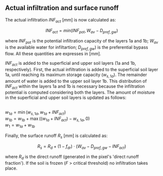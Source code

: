 ## Actual infiltration and surface runoff

The actual infiltration $INF_{act} \  [mm]$ is now calculated as:

$$
INF_{act} = min (INF_{pot}, W_{av} - D_{pref,gw})
$$

where $INF_{pot}$ is the potential infiltration capacity of the layers 1a and 1b; $W_{av}$ is the available water for infiltartion; $D_{pref,gw})$ is the preferential bypass flow. All these quantities are expresses in $[mm]$.

$INF_{act}$ is added to the superficial and upper soil layers (1a and 1b, respectively). First, the actual infiltration is added to the superficial soil layer 1a, until reaching its maximum storage capacity ($w_{s,1a}$). The remainder amount of water is added to the upper soil layer 1b. This distribution of 
$INF_{act}$ within the layers 1a and 1b is necessary because the infiltration potential is computed considering both the layers. The amount of moisture in the superficial and upper soil layers is updated as follows:

<br>$w_{1a} = \min ( w_{s,1a} , w_{1a} + INF_{act} )$
<br>$w_{1b} = w_{1b} + \max ( (w_{1a} + INF_{act}) - w_{s,1a} , 0 )$
<br>$w_1 = w_{1a} + w_{1b}$


Finally, the surface runoff $R_s \ [mm]$ is calculated as:

$$
R_s = R_d + (1 - f_{dr}) \cdot (W_{av} - D_{pref,gw} - INF_{act})
$$

where $R_d$ is the direct runoff (generated in the pixel's 'direct runoff fraction'). If the soil is frozen (*F* \> critical threshold) no infiltration takes place. 


